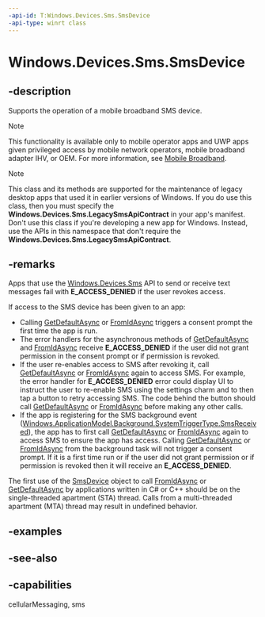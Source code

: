 ```yaml
---
-api-id: T:Windows.Devices.Sms.SmsDevice
-api-type: winrt class
---
```


<!-- Class syntax.
public class SmsDevice : Windows.Devices.Sms.ISmsDevice
-->

# Windows.Devices.Sms.SmsDevice

## -description
Supports the operation of a mobile broadband SMS device.

> [!NOTE]
> This functionality is available only to mobile operator apps and UWP apps given privileged access by mobile network operators, mobile broadband adapter IHV, or OEM. For more information, see [Mobile Broadband](/windows-hardware/drivers/mobilebroadband/index).

> [!NOTE]
> This class and its methods are supported for the maintenance of legacy desktop apps that used it in earlier versions of Windows. If you do use this class, then you must specify the **Windows.Devices.Sms.LegacySmsApiContract** in your app's manifest. Don't use this class if you're developing a new app for Windows. Instead, use the APIs in this namespace that don't require the **Windows.Devices.Sms.LegacySmsApiContract**.

## -remarks
Apps that use the [Windows.Devices.Sms](ismsdevice.md) API to send or receive text messages fail with **E_ACCESS_DENIED** if the user revokes access.

If access to the SMS device has been given to an app:
+ Calling [GetDefaultAsync](smsdevice_getdefaultasync_1549573963.md) or [FromIdAsync](smsdevice_fromidasync_1322863552.md) triggers a consent prompt the first time the app is run.
+ The error handlers for the asynchronous methods of [GetDefaultAsync](smsdevice_getdefaultasync_1549573963.md) and [FromIdAsync](smsdevice_fromidasync_1322863552.md) receive **E_ACCESS_DENIED** if the user did not grant permission in the consent prompt or if permission is revoked.
+ If the user re-enables access to SMS after revoking it, call [GetDefaultAsync](smsdevice_getdefaultasync_1549573963.md) or [FromIdAsync](smsdevice_fromidasync_1322863552.md) again to access SMS. For example, the error handler for **E_ACCESS_DENIED** error could display UI to instruct the user to re-enable SMS using the settings charm and to then tap a button to retry accessing SMS. The code behind the button should call [GetDefaultAsync](smsdevice_getdefaultasync_1549573963.md) or [FromIdAsync](smsdevice_fromidasync_1322863552.md) before making any other calls.
+ If the app is registering for the SMS background event ([Windows.ApplicationModel.Background.SystemTriggerType.SmsReceived](../windows.applicationmodel.background/systemtriggertype.md)), the app has to first call [GetDefaultAsync](smsdevice_getdefaultasync_1549573963.md) or [FromIdAsync](smsdevice_fromidasync_1322863552.md) again to access SMS to ensure the app has access. Calling [GetDefaultAsync](smsdevice_getdefaultasync_1549573963.md) or [FromIdAsync](smsdevice_fromidasync_1322863552.md) from the background task will not trigger a consent prompt. If it is a first time run or if the user did not grant permission or if permission is revoked then it will receive an **E_ACCESS_DENIED**.


The first use of the [SmsDevice](ismsdevice.md) object to call [FromIdAsync](smsdevice_fromidasync_1322863552.md) or [GetDefaultAsync](smsdevice_getdefaultasync_1549573963.md) by applications written in C# or C++ should be on the single-threaded apartment (STA) thread. Calls from a multi-threaded apartment (MTA) thread may result in undefined behavior.

## -examples

## -see-also


## -capabilities
cellularMessaging, sms
